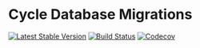 Cycle Database Migrations
========
[![Latest Stable Version](https://poser.pugx.org/cycle/migrations/v/stable)](https://packagist.org/packages/cycle/migrations) 
[![Build Status](https://github.com/cycle/migrations/workflows/build/badge.svg)](https://github.com/cycle/migrations/actions)
[![Codecov](https://codecov.io/gh/cycle/migrations/branch/3.x/graph/badge.svg)](https://codecov.io/gh/cycle/migrations/)

